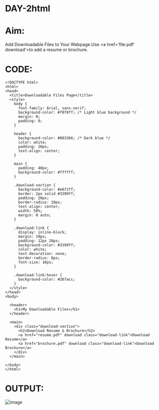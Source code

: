 # DAY-2html
# Aim:
Add Downloadable Files to Your Webpage.Use <a href='file.pdf' download'>to add a resume or brochure.
# CODE:
```
<!DOCTYPE html>
<html>
<head>
  <title>Downloadable Files Page</title>
  <style>
    body {
      font-family: Arial, sans-serif;
      background-color: #f0f8ff; /* Light blue background */
      margin: 0;
      padding: 0;
    }

    header {
      background-color: #003366; /* Dark blue */
      color: white;
      padding: 20px;
      text-align: center;
    }

    main {
      padding: 40px;
      background-color: #ffffff;
    }

    .download-section {
      background-color: #e6f2ff;
      border: 2px solid #3399ff;
      padding: 20px;
      border-radius: 10px;
      text-align: center;
      width: 50%;
      margin: 0 auto;
    }

    .download-link {
      display: inline-block;
      margin: 10px;
      padding: 12px 20px;
      background-color: #3399ff;
      color: white;
      text-decoration: none;
      border-radius: 8px;
      font-size: 16px;
    }

    .download-link:hover {
      background-color: #267acc;
    }
  </style>
</head>
<body>

  <header>
    <h1>My Downloadable Files</h1>
  </header>

  <main>
    <div class="download-section">
      <h2>Download Resume & Brochure</h2>
      <a href="resume.pdf" download class="download-link">Download Resume</a>
      <a href="brochure.pdf" download class="download-link">Download Brochure</a>
    </div>
  </main>

</body>
</html>

```
# OUTPUT:
![image](https://github.com/user-attachments/assets/c7db8431-fc08-49df-ad3a-97f0d3cf06a6)

